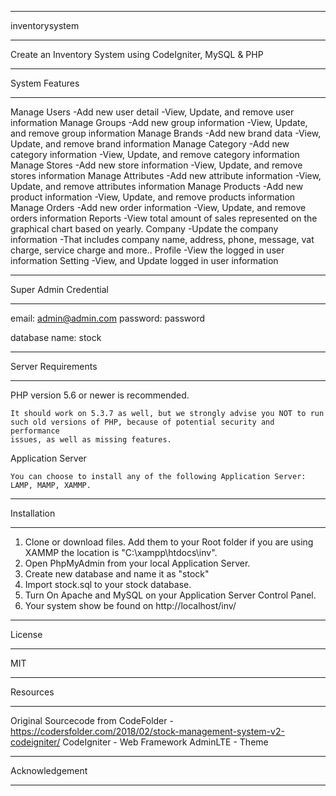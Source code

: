 *******************
inventorysystem
*******************

Create an Inventory System using CodeIgniter, MySQL &amp; PHP

*******************
System Features
*******************
Manage Users
-Add new user detail
-View, Update, and remove user information
Manage Groups
-Add new group information
-View, Update, and remove group information
Manage Brands
-Add new brand data
-View, Update, and remove brand information
Manage Category
-Add new category information
-View, Update, and remove category information
Manage Stores
-Add new store information
-View, Update, and remove stores information
Manage Attributes
-Add new attribute information
-View, Update, and remove attributes information
Manage Products
-Add new product information
-View, Update, and remove products information
Manage Orders
-Add new order information
-View, Update, and remove orders information
Reports
-View total amount of sales represented on the graphical chart based on yearly.
Company
-Update the company information
-That includes company name, address, phone, message, vat charge, service charge and more..
Profile
-View the logged in user information
Setting
-View, and Update logged in user information

*******************
Super Admin Credential
*******************
email: admin@admin.com
password: password

database name: stock

*******************
Server Requirements
*******************

PHP version 5.6 or newer is recommended.

    It should work on 5.3.7 as well, but we strongly advise you NOT to run
    such old versions of PHP, because of potential security and performance
    issues, as well as missing features.

Application Server

    You can choose to install any of the following Application Server: LAMP, MAMP, XAMMP.

************
Installation
************
1. Clone or download files. Add them to your Root folder if you are using XAMMP the location is "C:\xampp\htdocs\inv\".
2. Open PhpMyAdmin from your local Application Server.
3. Create new database and name it as "stock"
4. Import stock.sql to your stock database.
5. Turn On Apache and MySQL on your Application Server Control Panel.
6. Your system show be found on http://localhost/inv/

*******
License
*******
MIT

*********
Resources
*********
Original Sourcecode from CodeFolder - https://codersfolder.com/2018/02/stock-management-system-v2-codeigniter/
CodeIgniter - Web Framework
AdminLTE - Theme



***************
Acknowledgement
***************

